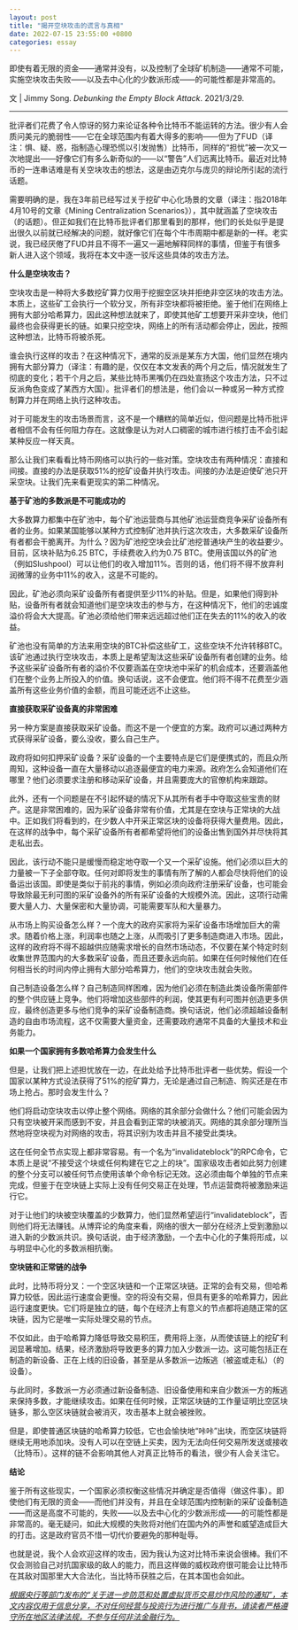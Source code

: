 ```yaml
---
layout: post
title: "揭开空块攻击的谎言与真相"
date: 2022-07-15 23:55:00 +0800
categories: essay
---
```


即使有着无限的资金——通常并没有，以及控制了全球矿机制造——通常不可能，实施空块攻击失败——以及去中心化的少数派形成——的可能性都是非常高的。

文 | Jimmy Song. *Debunking the Empty Block Attack*. 2021/3/29.

* * *

批评者们花费了令人惊讶的努力来论证各种令比特币不能运转的方法。很少有人会质问美元的脆弱性——它在全球范围内有着大得多的影响——但为了FUD（译注：惧、疑、惑，指制造心理恐慌以引发抛售）比特币，同样的“担忧”被一次又一次地提出——好像它们有多么新奇似的——以“警告”人们远离比特币。最近对比特币的一连串诘难是有关空块攻击的想法，这是由迈克尔与庞贝的辩论所引起的流行话题。

需要明确的是，我在3年前已经写过关于挖矿中心化场景的文章（译注：指2018年4月10号的文章《Mining Centralization Scenarios》），其中就涵盖了空块攻击（的话题）。但正如我们在比特币批评者们那里看到的那样，他们的长处似乎是提出很久以前就已经解决的问题，就好像它们在每个牛市周期中都是新的一样。老实说，我已经厌倦了FUD并且不得不一遍又一遍地解释同样的事情，但鉴于有很多新人进入这个领域，我将在本文中逐一驳斥这些具体的攻击方法。

**什么是空块攻击？**

空块攻击是一种将大多数挖矿算力仅用于挖掘空区块并拒绝非空区块的攻击方法。本质上，这些矿工会执行一个软分叉，所有非空块都将被拒绝。鉴于他们在网络上拥有大部分哈希算力，因此这种想法就来了，即使其他矿工想要开采非空块，他们最终也会获得更长的链。如果只挖空块，网络上的所有活动都会停止，因此，按照这种想法，比特币将被杀死。

谁会执行这样的攻击？在这种情况下，通常的反派是某东方大国，他们显然在境内拥有大部分算力（译注：有趣的是，仅仅在本文发表的两个月之后，情况就发生了彻底的变化；若干个月之后，某些比特币黑嘴仍在四处宣扬这个攻击方法，只不过反派角色变成了某西方大国）。批评者们的想法是，他们会以一种或另一种方式控制算力并在网络上执行这种攻击。

对于可能发生的攻击场景而言，这不是一个糟糕的简单近似，但问题是比特币批评者相信不会有任何阻力存在。这就像是认为对人口稠密的城市进行核打击不会引起某种反应一样天真。

那么让我们来看看比特币网络可以执行的一些对策。空块攻击有两种情况：直接和间接。直接的办法是获取51%的挖矿设备并执行攻击。间接的办法是迫使矿池只开采空块。让我们先来看更现实的第二种情况。

**基于矿池的多数派是不可能成功的**

大多数算力都集中在矿池中，每个矿池运营商与其他矿池运营商竞争采矿设备所有者的业务。如果某国能够以某种方式控制矿池并执行这次攻击，大多数采矿设备所有者都会干脆离开。为什么？因为矿池挖空块会比矿池挖普通块产生的收益要少。目前，区块补贴为6.25 BTC，手续费收入约为0.75 BTC。使用该国以外的矿池（例如Slushpool）可以让他们的收入增加11%。否则的话，他们将不得不放弃利润微薄的业务中11%的收入，这是不可能的。

因此，矿池必须向采矿设备所有者提供至少11%的补贴。但是，如果他们得到补贴，设备所有者就会知道他们是空块攻击的参与方，在这种情况下，他们的忠诚度溢价将会大大提高。矿池必须给他们带来远远超过他们正在失去的11%的收入的收益。

矿池也没有简单的方法来用空块的BTC补偿这些矿工，这些空块不允许转移BTC。该矿池通过执行空块攻击，本质上是希望淘汰这些采矿设备所有者创建的业务。给予这些采矿设备所有者的溢价不仅要涵盖在空块池中采矿的机会成本，还要涵盖他们在整个业务上所投入的价值。换句话说，这不会便宜。他们将不得不花费至少涵盖所有这些业务价值的金额，而且可能还远不止这些。

**直接获取采矿设备真的非常困难**

另一种方案是直接获取采矿设备。而这不是一个便宜的方案。政府可以通过两种方式获得采矿设备，要么没收，要么自己生产。

政府将如何扣押采矿设备？采矿设备的一个主要特点是它们是便携式的，而且众所周知，这种设备一直在大量移动以追逐最便宜的电力来源。政府怎么会知道他们在哪里？他们必须要求注册和移动采矿设备，并且需要庞大的官僚机构来跟踪。

此外，还有一个问题是在不引起怀疑的情况下从其所有者手中夺取这些宝贵的财产。这是非常困难的，因为采矿设备非常有价值，尤其是在空块与正常块的大战中。正如我们将看到的，在少数人中开采正常区块的设备将获得大量费用。因此，在这样的战争中，每个采矿设备所有者都希望将他们的设备出售到国外并尽快将其走私出去。

因此，该行动不能只是缓慢而稳定地夺取一个又一个采矿设施。他们必须以巨大的力量被一下子全部夺取。任何对即将发生的事情有所了解的人都会尽快将他们的设备运出该国。即使是类似于前兆的事情，例如必须向政府注册采矿设备，也可能会导致除最无利可图的采矿设备外的所有采矿设备的大规模外流。因此，这项行动需要大量人力、大量保密和大量协调，可能需要军队和大量暴力。

从市场上购买设备怎么样？一个庞大的政府买家将为采矿设备市场增加巨大的需求。随着价格上涨，利润率也随之上涨，从而吸引了更多制造商进入市场。因此，这样的政府将不得不超越供应随需求增长的自然市场动态，不仅要在某个特定时刻收集世界范围内的大多数采矿设备，而且还要永远向前。如果在任何时候他们在任何相当长的时间内停止拥有大部分哈希算力，他们的空块攻击就会失败。

自己制造设备怎么样？自己制造同样困难，因为他们必须在制造此类设备所需部件的整个供应链上竞争。他们将增加这些部件的利润，使其更有利可图并创造更多供应，最终创造更多与他们竞争的采矿设备制造商。换句话说，他们必须超越设备制造的自由市场流程，这不仅需要大量资金，还需要政府通常不具备的大量技术和业务能力。

**如果一个国家拥有多数哈希算力会发生什么**

但是，让我们把上述担忧放在一边，在此处给予比特币批评者一些优势。假设一个国家以某种方式设法获得了51%的挖矿算力，无论是通过自己制造、购买还是在市场上抢占。那时会发生什么？

他们将启动空块攻击以停止整个网络。网络的其余部分会做什么？他们可能会因为只有空块被开采而感到不安，并且会看到正常的块被消灭。网络的其余部分理所当然地将空块视为对网络的攻击，将其识别为攻击并且不接受此类块。

这在任何全节点实现上都非常容易。有一个名为“invalidateblock”的RPC命令，它本质上是说“不接受这个块或任何构建在它之上的块”。国家级攻击者如此努力创建的整个分支可以被任何节点使用该单个命令标记无效。这必须由每个单独的节点来完成，但鉴于在空块链上实际上没有任何交易正在处理，节点运营商将被激励来运行它。

对于让他们的块被空块覆盖的少数算力，他们显然希望运行“invalidateblock”，否则他们将无法赚钱。从博弈论的角度来看，网络的很大一部分在经济上受到激励以进入新的少数派共识。换句话说，由于经济激励，一个去中心化的子集将形成，以与明显中心化的多数派相抗衡。

**空块链和正常链的战争**

此时，比特币将分叉：一个空区块链和一个正常区块链。正常的会有交易，但哈希算力较低，因此运行速度会更慢。空的将没有交易，但具有更多的哈希算力，因此运行速度更快。它们将是独立的链，每个在经济上有意义的节点都将追随正常的区块链，因为它是唯一实际处理交易的节点。

不仅如此，由于哈希算力降低导致交易积压，费用将上涨，从而使该链上的挖矿利润显著增加。结果，经济激励将导致更多的算力加入少数派一边。这可能包括正在制造的新设备、正在上线的旧设备，甚至是从多数派一边叛逃（被盗或走私）（的设备）。

与此同时，多数派一方必须通过新设备制造、旧设备使用和来自少数派一方的叛逃来保持多数，才能继续攻击。如果在任何时候，正常区块链的工作量证明比空区块链多，那么空区块链就会被消灭，攻击基本上就会被挫败。

但是，即使普通区块链的哈希算力较低，它也会愉快地“咔咔”出块，而空区块链将继续无用地添加块。没有人可以在空链上买卖，因为无法向任何交易所发送或接收（比特币）。这样的链不会影响其他人对真正比特币的看法，很少有人会关注它。

**结论**

鉴于所有这些现实，一个国家必须权衡这些情况并确定是否值得（做这件事）。即使他们有无限的资金——而他们并没有，并且在全球范围内控制新的采矿设备制造——而这是高度不可能的，失败——以及去中心化的少数派形成——的可能性都是非常高的。毫无疑问，如此大规模的失败将对他们在国内外的声誉和威望造成巨大的打击。这是政府官员不惜一切代价要避免的那种耻辱。

也就是说，我个人会欢迎这样的攻击，因为我认为这对比特币来说会很棒。我们不仅会测验自己对抗国家级的敌人的能力，而且这样做的威权政府很可能会让比特币在其敌对国那里大大合法化，当比特币获胜之后，在其本国也会如此。


<u>*根据央行等部门发布的“关于进一步防范和处置虚拟货币交易炒作风险的通知”，本文内容仅用于信息分享，不对任何经营与投资行为进行推广与背书，请读者严格遵守所在地区法律法规，不参与任何非法金融行为。*</u>
